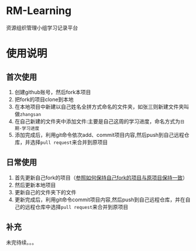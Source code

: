 # RM-Learning
资源组织管理小组学习记录平台
# 使用说明
## 首次使用
1. 创建github账号，然后fork本项目
2. 把fork的项目clone到本地
3. 在本地项目中新建以自己姓名全拼方式命名的文件夹，如张三则新建文件夹叫做`zhangsan`
4. 在自己新建的文件夹中添加文件:主要是自己这周的学习进度，命名方式为`日期-学习进度`
5. 添加完成后，利用git命令依次add、commit项目内容,然后push到自己远程仓库，并选择`pull request`来合并到原项目
## 日常使用
1. 首先更新自己fork的项目（[参照如何保持自己fork的项目与原项目保持一致](https://blog.csdn.net/zhongzunfa/article/details/80344585)）
2. 然后更新本地项目
3. 更新自己的文件夹下的文件
4. 更新完成后，利用git命令commit项目内容,然后push到自己远程仓库，并在自己的远程仓库中选择`pull request`来合并到原项目
## 补充
未完待续。。。
